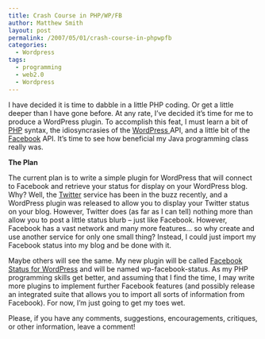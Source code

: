 ```yaml
---
title: Crash Course in PHP/WP/FB
author: Matthew Smith
layout: post
permalink: /2007/05/01/crash-course-in-phpwpfb
categories:
  - Wordpress
tags:
  - programming
  - web2.0
  - Wordpress
---
```

I have decided it is time to dabble in a little PHP coding. Or get a little deeper than I have gone before. At any rate, I&#8217;ve decided it&#8217;s time for me to produce a WordPress plugin. To accomplish this feat, I must learn a bit of [PHP][1] syntax, the idiosyncrasies of the [WordPress ][2]API, and a little bit of the [Facebook][3] API. It&#8217;s time to see how beneficial my Java programming class really was.

**The Plan**

The current plan is to write a simple plugin for WordPress that will connect to Facebook and retrieve your status for display on your WordPress blog. Why? Well, the [Twitter][4] service has been in the buzz recently, and a WordPress plugin was released to allow you to display your Twitter status on your blog. However, Twitter does (as far as I can tell) nothing more than allow you to post a little status blurb &#8211; just like Facebook. However, Facebook has a vast network and many more features&#8230; so why create and use another service for only one small thing? Instead, I could just import my Facebook status into my blog and be done with it.

Maybe others will see the same. My new plugin will be called [Facebook Status for WordPress][5] and will be named wp-facebook-status. As my PHP programming skills get better, and assuming that I find the time, I may write more plugins to implement further Facebook features (and possibly release an integrated suite that allows you to import all sorts of information from Facebook). For now, I&#8217;m just going to get my toes wet.

Please, if you have any comments, suggestions, encouragements, critiques, or other information, leave a comment!

 [1]: http://php.net
 [2]: http://wordpress.org
 [3]: http://facebook.com
 [4]: http://twitter.com
 [5]: http://archive.digivation.net/wordpress/wp_facebook_status/